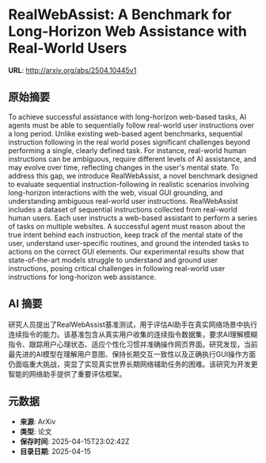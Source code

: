 # RealWebAssist: A Benchmark for Long-Horizon Web Assistance with Real-World Users

**URL**: http://arxiv.org/abs/2504.10445v1

## 原始摘要

To achieve successful assistance with long-horizon web-based tasks, AI agents
must be able to sequentially follow real-world user instructions over a long
period. Unlike existing web-based agent benchmarks, sequential instruction
following in the real world poses significant challenges beyond performing a
single, clearly defined task. For instance, real-world human instructions can
be ambiguous, require different levels of AI assistance, and may evolve over
time, reflecting changes in the user's mental state. To address this gap, we
introduce RealWebAssist, a novel benchmark designed to evaluate sequential
instruction-following in realistic scenarios involving long-horizon
interactions with the web, visual GUI grounding, and understanding ambiguous
real-world user instructions. RealWebAssist includes a dataset of sequential
instructions collected from real-world human users. Each user instructs a
web-based assistant to perform a series of tasks on multiple websites. A
successful agent must reason about the true intent behind each instruction,
keep track of the mental state of the user, understand user-specific routines,
and ground the intended tasks to actions on the correct GUI elements. Our
experimental results show that state-of-the-art models struggle to understand
and ground user instructions, posing critical challenges in following
real-world user instructions for long-horizon web assistance.


## AI 摘要

研究人员提出了RealWebAssist基准测试，用于评估AI助手在真实网络场景中执行连续指令的能力。该基准包含从真实用户收集的连续指令数据集，要求AI理解模糊指令、跟踪用户心理状态、适应个性化习惯并准确操作网页界面。研究发现，当前最先进的AI模型在理解用户意图、保持长期交互一致性以及正确执行GUI操作方面仍面临重大挑战，突显了实现真实世界长期网络辅助任务的困难。该研究为开发更智能的网络助手提供了重要评估框架。

## 元数据

- **来源**: ArXiv
- **类型**: 论文
- **保存时间**: 2025-04-15T23:02:42Z
- **目录日期**: 2025-04-15
